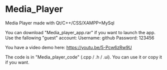 # Media_Player
Media Player made with Qt/C++/CSS/XAMPP+MySql

You can download "Media_player_app.rar" if you want to launch the app.
Use the fallowing "guest" account:
  Username: github
  Password: 123456
  
You have a video demo here: https://youtu.be/5-Pcw6zRw9U

The code is in "Media_player_code" (.cpp / .h / .ui). You can use it or copy it if you want.

